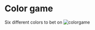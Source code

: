 # Color game
Six different colors to bet on
![colorgame](https://github.com/user-attachments/assets/e60f8a88-88fb-40f9-b911-b7a75413a6d5)
